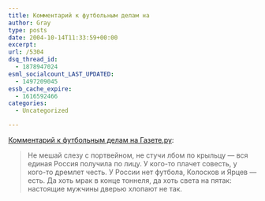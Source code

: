 ```yaml
---
title: Комментарий к футбольным делам на
author: Gray
type: posts
date: 2004-10-14T11:33:59+00:00
excerpt:
url: /5304
dsq_thread_id:
  - 1878947024
esml_socialcount_LAST_UPDATED:
  - 1497209045
essb_cache_expire:
  - 1616592466
categories:
  - Uncategorized

---
```








<a href="http://sport.gazeta.ru/sport/2004/10/c_184957.shtml" target="_blank">Комментарий к футбольным делам на Газете.ру</a>:

> Не мешай слезу с портвейном, не стучи лбом по крыльцу &#8212; вся единая Россия получила по лицу. У кого-то плачет совесть, у кого-то дремлет честь. У России нет футбола, Колосков и Ярцев &#8212; есть. Да хоть мрак в конце тоннеля, да хоть света на пятак: настоящие мужчины дверью хлопают не так.